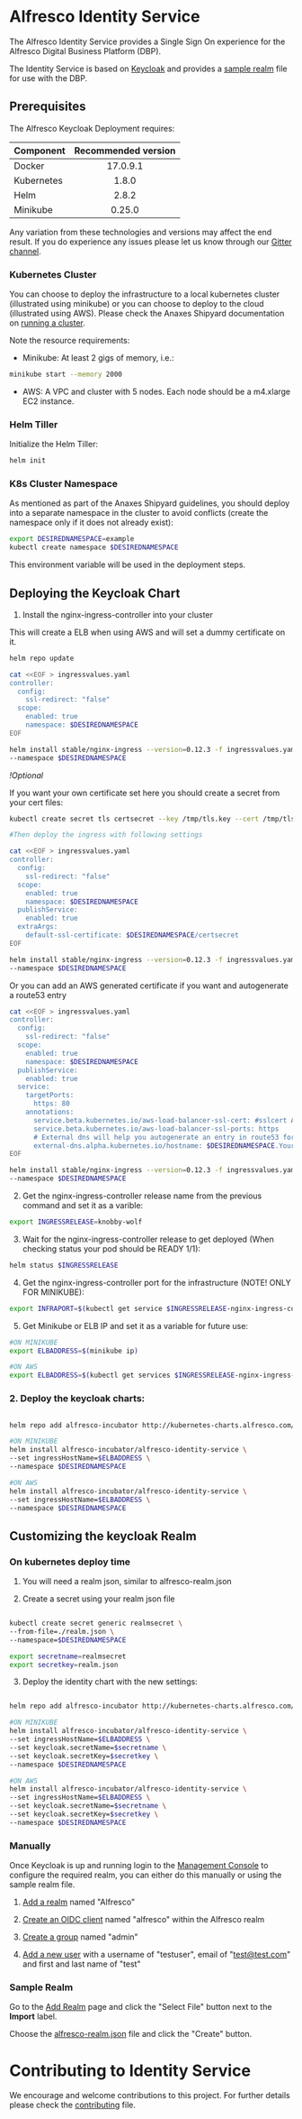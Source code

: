 # Alfresco Identity Service

The Alfresco Identity Service provides a Single Sign On experience for the Alfresco Digital Business Platform (DBP).

The Identity Service is based on [Keycloak](http://www.keycloak.org) and provides a [sample realm](./alfresco-realm.json) file for use with the DBP.

## Prerequisites

The Alfresco Keycloak Deployment requires:

| Component        | Recommended version |
| ------------- |:-------------:|
| Docker     | 17.0.9.1 |
| Kubernetes | 1.8.0    |
| Helm       | 2.8.2    |
| Minikube   | 0.25.0   |

Any variation from these technologies and versions may affect the end result. If you do experience any issues please let us know through our [Gitter channel](https://gitter.im/Alfresco/platform-services?utm_source=share-link&utm_medium=link&utm_campaign=share-link).

### Kubernetes Cluster

You can choose to deploy the infrastructure to a local kubernetes cluster (illustrated using minikube) or you can choose to deploy to the cloud (illustrated using AWS).
Please check the Anaxes Shipyard documentation on [running a cluster](https://github.com/Alfresco/alfresco-anaxes-shipyard/blob/master/SECRETS.md).

Note the resource requirements:
* Minikube: At least 2 gigs of memory, i.e.:
```bash
minikube start --memory 2000
```
* AWS: A VPC and cluster with 5 nodes. Each node should be a m4.xlarge EC2 instance.

### Helm Tiller

Initialize the Helm Tiller:
```bash
helm init
```

### K8s Cluster Namespace

As mentioned as part of the Anaxes Shipyard guidelines, you should deploy into a separate namespace in the cluster to avoid conflicts (create the namespace only if it does not already exist):
```bash
export DESIREDNAMESPACE=example
kubectl create namespace $DESIREDNAMESPACE
```

This environment variable will be used in the deployment steps.

## Deploying the Keycloak Chart

1. Install the nginx-ingress-controller into your cluster


This will create a ELB when using AWS and will set a dummy certificate on it.

```bash
helm repo update

cat <<EOF > ingressvalues.yaml
controller:
  config:
    ssl-redirect: "false"
  scope:
    enabled: true
    namespace: $DESIREDNAMESPACE
EOF

helm install stable/nginx-ingress --version=0.12.3 -f ingressvalues.yaml \
--namespace $DESIREDNAMESPACE
```

*!Optional*

If you want your own certificate set here you should create a secret from your cert files:

```bash
kubectl create secret tls certsecret --key /tmp/tls.key --cert /tmp/tls.crt --namespace $DESIREDNAMESPACE

#Then deploy the ingress with following settings

cat <<EOF > ingressvalues.yaml
controller:
  config:
    ssl-redirect: "false"
  scope:
    enabled: true
    namespace: $DESIREDNAMESPACE
  publishService:
    enabled: true
  extraArgs:
    default-ssl-certificate: $DESIREDNAMESPACE/certsecret
EOF

helm install stable/nginx-ingress --version=0.12.3 -f ingressvalues.yaml \
--namespace $DESIREDNAMESPACE
```

Or you can add an AWS generated certificate if you want and autogenerate a route53 entry

```bash
cat <<EOF > ingressvalues.yaml
controller:
  config:
    ssl-redirect: "false"
  scope:
    enabled: true
    namespace: $DESIREDNAMESPACE
  publishService:
    enabled: true
  service:
    targetPorts:
      https: 80
    annotations:
      service.beta.kubernetes.io/aws-load-balancer-ssl-cert: #sslcert ARN -> https://github.com/kubernetes/kubernetes/blob/master/pkg/cloudprovider/providers/aws/aws.go
      service.beta.kubernetes.io/aws-load-balancer-ssl-ports: https
      # External dns will help you autogenerate an entry in route53 for your cluster. More info here -> https://github.com/kubernetes-incubator/external-dns
      external-dns.alpha.kubernetes.io/hostname: $DESIREDNAMESPACE.YourDNSZone
EOF

helm install stable/nginx-ingress --version=0.12.3 -f ingressvalues.yaml \
--namespace $DESIREDNAMESPACE

```

2. Get the nginx-ingress-controller release name from the previous command and set it as a varible:

```bash
export INGRESSRELEASE=knobby-wolf
```

3. Wait for the nginx-ingress-controller release to get deployed (When checking status your pod should be READY 1/1):

```bash
helm status $INGRESSRELEASE
```

4. Get the nginx-ingress-controller port for the infrastructure (NOTE! ONLY FOR MINIKUBE):

```bash
export INFRAPORT=$(kubectl get service $INGRESSRELEASE-nginx-ingress-controller --namespace $DESIREDNAMESPACE -o jsonpath={.spec.ports[0].nodePort})
```

5. Get Minikube or ELB IP and set it as a variable for future use:

```bash
#ON MINIKUBE
export ELBADDRESS=$(minikube ip)

#ON AWS
export ELBADDRESS=$(kubectl get services $INGRESSRELEASE-nginx-ingress-controller --namespace=$DESIREDNAMESPACE -o jsonpath={.status.loadBalancer.ingress[0].hostname})
```

### 2. Deploy the keycloak charts:
```bash

helm repo add alfresco-incubator http://kubernetes-charts.alfresco.com/incubator

#ON MINIKUBE
helm install alfresco-incubator/alfresco-identity-service \
--set ingressHostName=$ELBADDRESS \
--namespace $DESIREDNAMESPACE

#ON AWS
helm install alfresco-incubator/alfresco-identity-service \
--set ingressHostName=$ELBADDRESS \
--namespace $DESIREDNAMESPACE
```

## Customizing the keycloak Realm

### On kubernetes deploy time

1. You will need a realm json, similar to alfresco-realm.json

2. Create a secret using your realm json file

```bash

kubectl create secret generic realmsecret \
--from-file=./realm.json \
--namespace=$DESIREDNAMESPACE

export secretname=realmsecret
export secretkey=realm.json
```

3. Deploy the identity chart with the new settings:

```bash

helm repo add alfresco-incubator http://kubernetes-charts.alfresco.com/incubator

#ON MINIKUBE
helm install alfresco-incubator/alfresco-identity-service \
--set ingressHostName=$ELBADDRESS \
--set keycloak.secretName=$secretname \
--set keycloak.secretKey=$secretkey \
--namespace $DESIREDNAMESPACE

#ON AWS
helm install alfresco-incubator/alfresco-identity-service \
--set ingressHostName=$ELBADDRESS \
--set keycloak.secretName=$secretname \
--set keycloak.secretKey=$secretkey \
--namespace $DESIREDNAMESPACE
```

### Manually

Once Keycloak is up and running login to the [Management Console](http://www.keycloak.org/docs/3.4/server_admin/index.html#admin-console) to configure the required realm, you can either do this manually or using the sample realm file.

1. [Add a realm](http://www.keycloak.org/docs/3.4/server_admin/index.html#_create-realm) named "Alfresco"

2. [Create an OIDC client](http://www.keycloak.org/docs/3.4/server_admin/index.html#oidc-clients) named "alfresco" within the Alfresco realm

3. [Create a group](http://www.keycloak.org/docs/3.4/server_admin/index.html#groups) named "admin"

4. [Add a new user](http://www.keycloak.org/docs/3.4/server_admin/index.html#_create-new-user) with a username of "testuser", email of "test@test.com" and first and last name of "test"

### Sample Realm

Go to the [Add Realm](http://www.keycloak.org/docs/3.4/server_admin/index.html#_create-realm) page and click the "Select File" button next to the **Import** label.

Choose the [alfresco-realm.json](./alfresco-realm.json) file and click the "Create" button.

# Contributing to Identity Service

We encourage and welcome contributions to this project. For further details please check the [contributing](./CONTRIBUTING.md) file.
